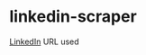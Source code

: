 # linkedin-scraper

[LinkedIn](https://www.linkedin.com/search/results/people/?origin=FACETED_SEARCH&page=2&schoolFilter=%5B%22246006%22%5D) URL used
